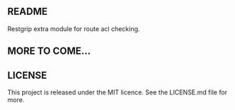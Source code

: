## README

Restgrip extra module for route acl checking.

## MORE TO COME...

## LICENSE
This project is released under the MIT licence. See the LICENSE.md file for more.